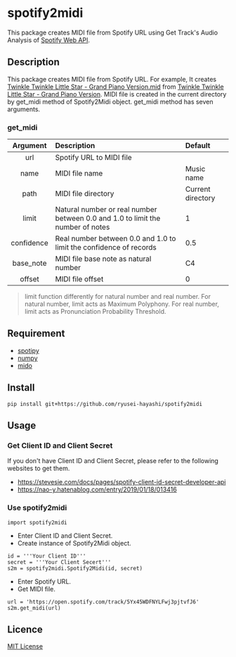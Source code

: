 # spotify2midi
This package creates MIDI file from Spotify URL using Get Track's Audio Analysis of [Spotify Web API](https://developer.spotify.com/documentation/web-api).

## Description
This package creates MIDI file from Spotify URL. For example, It creates [Twinkle Twinkle Little Star - Grand Piano Version.mid](https://github.com/ryusei-hayashi/spotify2midi/blob/main/test/Twinkle%20Twinkle%20Little%20Star%20-%20Grand%20Piano%20Version.mid) from [Twinkle Twinkle Little Star - Grand Piano Version](https://open.spotify.com/track/5Yx45WDFNYLFwj3pjtvfJ6). MIDI file is created in the current directory by get_midi method of Spotify2Midi object. get_midi method has seven arguments.

### get_midi
| Argument | Description | Default |
| :---: | :--- | :--- |
| url | Spotify URL to MIDI file | |
| name | MIDI file name | Music name |
| path | MIDI file directory | Current directory |
| limit | Natural number or real number between 0.0 and 1.0 to limit the number of notes | 1 |
| confidence | Real number between 0.0 and 1.0 to limit the confidence of records | 0.5 |
| base_note | MIDI file base note as natural number | C4 |
| offset | MIDI file offset | 0 |

> limit function differently for natural number and real number. For natural number, limit acts as Maximum Polyphony. For real number, limit acts as Pronunciation Probability Threshold.

## Requirement
* [spotipy](https://spotipy.readthedocs.io)
* [numpy](https://numpy.org)
* [mido](https://mido.readthedocs.io)

## Install
```
pip install git+https://github.com/ryusei-hayashi/spotify2midi
```

## Usage
### Get Client ID and Client Secret
If you don't have Client ID and Client Secret, please refer to the following websites to get them.
* https://stevesie.com/docs/pages/spotify-client-id-secret-developer-api
* https://nao-y.hatenablog.com/entry/2019/01/18/013416

### Use spotify2midi
```
import spotify2midi
```
* Enter Client ID and Client Secret.
* Create instance of Spotify2Midi object.
```
id = '''Your Client ID'''
secret = '''Your Client Secert'''
s2m = spotify2midi.Spotify2Midi(id, secret)
```
* Enter Spotify URL.
* Get MIDI file.
```
url = 'https://open.spotify.com/track/5Yx45WDFNYLFwj3pjtvfJ6'
s2m.get_midi(url)
```

## Licence
[MIT License](https://en.wikipedia.org/wiki/MIT_License)
